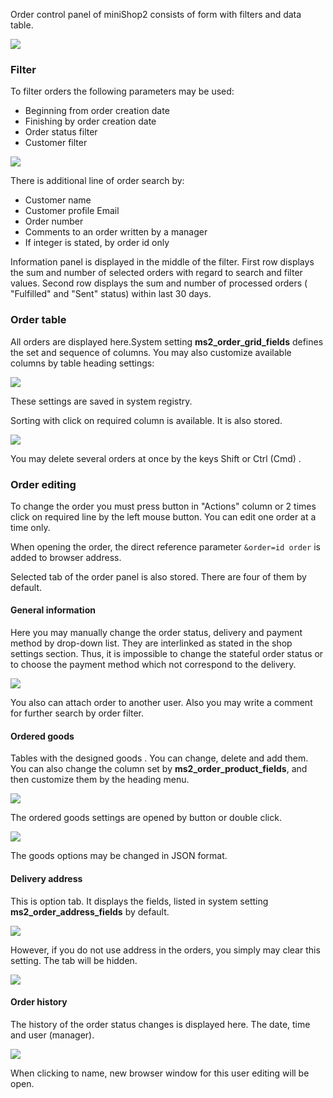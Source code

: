 Order control panel of miniShop2 consists of form with filters and data table.

[![](https://file.modx.pro/files/0/2/8/02869bbdbaab68056444acf0e9f992b7s.jpg)](https://file.modx.pro/files/0/2/8/02869bbdbaab68056444acf0e9f992b7.png)

### Filter
To filter orders the following parameters may be used:
* Beginning from order creation date
* Finishing by order creation date
* Order status filter
* Customer filter

[![](https://file.modx.pro/files/a/2/e/a2e0f0493819c617531729cfc84b1333s.jpg)](https://file.modx.pro/files/a/2/e/a2e0f0493819c617531729cfc84b1333.png)

There is additional line of order search by:
* Customer name
* Customer profile Email
* Order number
* Comments to an order written by a manager
* If integer is stated, by order id only

Information panel is displayed in the middle of the filter.
First row displays the sum and number of selected orders with regard to search and filter values.
Second row displays the sum and number of processed orders ( "Fulfilled" and "Sent" status) within last 30 days.

### Order table
All orders are displayed here.System setting **ms2_order_grid_fields** defines the set and sequence of columns.
You may also customize available columns by table heading settings:

[![](https://file.modx.pro/files/f/5/7/f572cbd557a61f337cadc570028e71b9s.jpg)](https://file.modx.pro/files/f/5/7/f572cbd557a61f337cadc570028e71b9.png)

These settings are saved in system registry.

Sorting with click on required column is available. It is also stored.

[![](https://file.modx.pro/files/2/2/0/2208f4732d2a35f1baf146faa5123521s.jpg)](https://file.modx.pro/files/2/2/0/2208f4732d2a35f1baf146faa5123521.png)

You may delete several orders at once by the keys Shift or Ctrl (Cmd) .

### Order editing
To change the order you must press button in "Actions" column or 2 times click on required line by the left mouse button.
You can edit one order at a time only.

When opening the order, the direct reference parameter `&order=id order` is added to browser address.

Selected tab of the order panel is also stored. There are four of them by default.

#### General information
Here you may manually change the order status, delivery and payment method by drop-down list. They are interlinked as stated in the shop settings section. 
Thus, it is impossible to  change the stateful order status or to choose the payment method which not correspond to the delivery.

[![](https://file.modx.pro/files/8/f/a/8fab54bbc646551dd5daeea657eccc39s.jpg)](https://file.modx.pro/files/8/f/a/8fab54bbc646551dd5daeea657eccc39.png)

You also can attach order to another user. Also you may write a comment for further search by order filter.

#### Ordered goods
Tables with the designed goods . You can change, delete and add them.
You can also change the column set by **ms2_order_product_fields**, and then customize them by the heading menu.

[![](https://file.modx.pro/files/4/f/f/4ff54aefeddd1cbd8134cae865c415b4s.jpg)](https://file.modx.pro/files/4/f/f/4ff54aefeddd1cbd8134cae865c415b4.png)

The ordered goods settings are opened by button or double click.

[![](https://file.modx.pro/files/8/7/c/87ca039182d9da906baaf78666691953s.jpg)](https://file.modx.pro/files/8/7/c/87ca039182d9da906baaf78666691953.png)

The goods options may be changed in JSON format.

#### Delivery address
This is option tab. It displays the fields, listed in system setting **ms2_order_address_fields** by default.

[![](https://file.modx.pro/files/9/f/9/9f942468cbaa42114753b8d0c55c6450s.jpg)](https://file.modx.pro/files/9/f/9/9f942468cbaa42114753b8d0c55c6450.png)

However, if you do not use address in the orders, you simply may clear this setting. The tab will be hidden.

[![](https://file.modx.pro/files/9/d/f/9df52e923dd50cf3e730395b46615a70s.jpg)](https://file.modx.pro/files/9/d/f/9df52e923dd50cf3e730395b46615a70.png)

#### Order history
The history of the order status changes is displayed here. The date, time and user (manager).

[![](https://file.modx.pro/files/f/d/9/fd932d559594f16543926db47e187487s.jpg)](https://file.modx.pro/files/f/d/9/fd932d559594f16543926db47e187487.png)

When clicking to name, new browser window for this user editing will be open.
